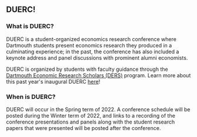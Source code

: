 ## DUERC!

### What is DUERC?

DUERC is a student-organized economics research conference where Dartmouth students present economics research they produced in a culminating experience; in the past, the conference has also included a keynote address and panel discussions with prominent alumni economists.

DUERC is organized by students with faculty guidance through the [Dartmouth Economic Research Scholars (DERS)](https://economics.dartmouth.edu/undergraduate/dartmouth-economic-research-scholars-ders) program. Learn more about this past year's inaugural DUERC [here](https://news.dartmouth.edu/news/2021/04/undergraduate-economics-research-conference-set-saturday)!

### When is DUERC?

DUERC will occur in the Spring term of 2022. A conference schedule will be posted during the Winter term of 2022, and links to a recording of the conference presentations and panels along with the student research papers that were presented will be posted after the conference.
